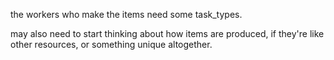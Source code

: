 the workers who make the items need some task_types.

may also need to start thinking about how items are produced, if they're like other resources, or something unique altogether.